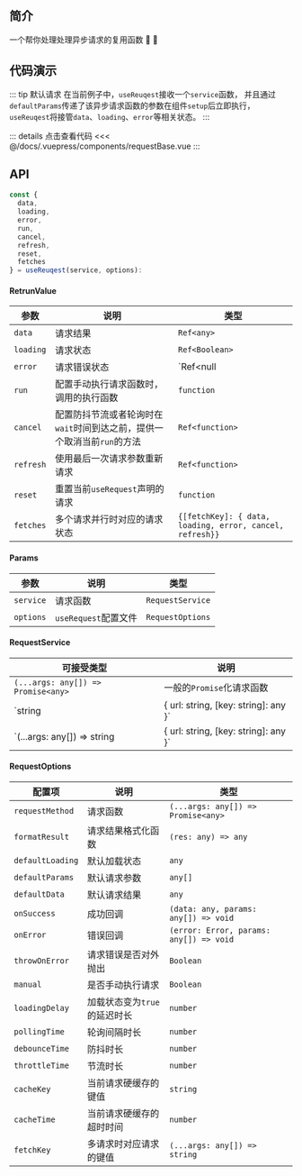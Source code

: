 ## 简介

一个帮你处理处理异步请求的复用函数 :tada: :100:

## 代码演示

::: tip 默认请求
在当前例子中，`useReuqest`接收一个`service`函数，
并且通过`defaultParams`传递了该异步请求函数的参数在组件`setup`后立即执行，
`useReuqest`将接管`data`、`loading`、`error`等相关状态。
:::

<request-base />

::: details 点击查看代码
<<< @/docs/.vuepress/components/requestBase.vue
:::

## API

```ts
const {
  data,
  loading,
  error,
  run,
  cancel,
  refresh,
  reset,
  fetches
} = useReuqest(service, options):
```

#### RetrunValue

| 参数      | 说明                                                                    | 类型                                                     |
| --------- | ----------------------------------------------------------------------- | -------------------------------------------------------- |
| `data`    | 请求结果                                                                | `Ref<any>`                                               |
| `loading` | 请求状态                                                                | `Ref<Boolean>`                                           |
| `error`   | 请求错误状态                                                            | `Ref<null | Error>`                                      |
| `run`     | 配置手动执行请求函数时，调用的执行函数                                  | `function`                                               |
| `cancel`  | 配置防抖节流或者轮询时在`wait`时间到达之前，提供一个取消当前`run`的方法 | `Ref<function>`                                          |
| `refresh` | 使用最后一次请求参数重新请求                                            | `Ref<function>`                                          |
| `reset`   | 重置当前`useRequest`声明的请求                                          | `function`                                               |
| `fetches` | 多个请求并行时对应的请求状态                                            | `{[fetchKey]: { data, loading, error, cancel, refresh}}` |

#### Params

| 参数      | 说明                 | 类型             |
| --------- | -------------------- | ---------------- |
| `service` | 请求函数             | `RequestService` |
| `options` | `useRequest`配置文件 | `RequestOptions` |

#### RequestService

| 可接受类型                                                         | 说明                                                                           |
| ------------------------------------------------------------------ | ------------------------------------------------------------------------------ |
| `(...args: any[]) => Promise<any>`                                 | 一般的`Promise`化请求函数                                                      |
| `string | { url: string, [key: string]: any }`                     | 需要传递`requestMethod`配置项，会作为第一个参数传递到`requestMethod`           |
| `(...args: any[]) => string | { url: string, [key: string]: any }` | 需要传递`requestMethod`配置项，函数返回值会作为第一个参数传递到`requestMethod` |

#### RequestOptions

| 配置项           | 说明                         | 类型                                    |
| ---------------- | ---------------------------- | --------------------------------------- |
| `requestMethod`  | 请求函数                     | `(...args: any[]) => Promise<any>`      |
| `formatResult`   | 请求结果格式化函数           | `(res: any) => any`                     |
| `defaultLoading` | 默认加载状态                 | `any`                                   |
| `defaultParams`  | 默认请求参数                 | `any[]`                                 |
| `defaultData`    | 默认请求结果                 | `any`                                   |
| `onSuccess`      | 成功回调                     | `(data: any, params: any[]) => void`    |
| `onError`        | 错误回调                     | `(error: Error, params: any[]) => void` |
| `throwOnError`   | 请求错误是否对外抛出         | `Boolean`                               |
| `manual`         | 是否手动执行请求             | `Boolean`                               |
| `loadingDelay`   | 加载状态变为`true`的延迟时长 | `number`                                |
| `pollingTime`    | 轮询间隔时长                 | `number`                                |
| `debounceTime`   | 防抖时长                     | `number`                                |
| `throttleTime`   | 节流时长                     | `number`                                |
| `cacheKey`       | 当前请求硬缓存的键值         | `string`                                |
| `cacheTime`      | 当前请求硬缓存的超时时间     | `number`                                |
| `fetchKey`       | 多请求时对应请求的键值       | `(...args: any[]) => string`            |
